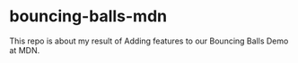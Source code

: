 # bouncing-balls-mdn
This repo is about my result of Adding features to our Bouncing Balls Demo at MDN.
